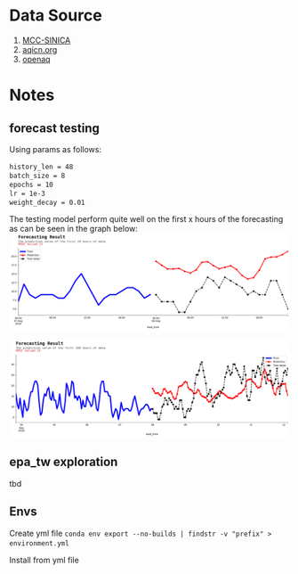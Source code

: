 # Data Source
1. [MCC-SINICA](https://github.com/MCC-SINICA/Using-Satellite-Data-on-Remote-Transportation)
2. [aqicn.org](https://aqicn.org/historical#!city:indonesia/jakarta/us-consulate/south)
3. [openaq](https://openaq.org/developers/platform-overview/)

# Notes

## forecast testing

Using params as follows:
```
history_len = 48
batch_size = 8 
epochs = 10
lr = 1e-3
weight_decay = 0.01
```

The testing model perform quite well on the first x hours of the forecasting as can be seen in the graph below:
![Forecasting Result](notebooks\images\prediction_result_24_hour.png "Prediction of first 24 hour")

![Forecasting Result](notebooks\images\prediction_result_100_hour.png "Prediction of first 100 hour")

## epa_tw exploration

tbd

## Envs
Create yml file
`conda env export --no-builds | findstr -v "prefix" > environment.yml`

Install from yml file
